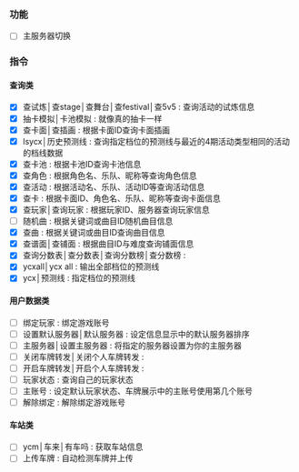 ﻿### 功能

- [ ] 主服务器切换

### 指令

#### 查询类

- [x] 查试炼│查stage│查舞台│查festival│查5v5 : 查询活动的试炼信息
- [x] 抽卡模拟│卡池模拟 : 就像真的抽卡一样
- [x] 查卡面│查插画 : 根据卡面ID查询卡面插画
- [x] lsycx│历史预测线 : 查询指定档位的预测线与最近的4期活动类型相同的活动的档线数据
- [x] 查卡池 : 根据卡池ID查询卡池信息
- [x] 查角色 : 根据角色名、乐队、昵称等查询角色信息
- [x] 查活动 : 根据活动名、乐队、活动ID等查询活动信息
- [x] 查卡 : 根据卡面ID、角色名、乐队、昵称等查询卡面信息
- [x] 查玩家│查询玩家 : 根据玩家ID、服务器查询玩家信息
- [ ] 随机曲 : 根据关键词或曲目ID随机曲目信息
- [x] 查曲 : 根据关键词或曲目ID查询曲目信息
- [x] 查谱面│查铺面 : 根据曲目ID与难度查询铺面信息
- [x] 查询分数表│查分数表│查询分数榜│查分数榜 :
- [x] ycxall│ycx all : 输出全部档位的预测线
- [x] ycx│预测线 : 指定档位的预测线

#### 用户数据类

- [ ] 绑定玩家 : 绑定游戏账号
- [ ] 设置默认服务器│默认服务器 : 设定信息显示中的默认服务器排序
- [ ] 主服务器│设置主服务器 : 将指定的服务器设置为你的主服务器
- [ ] 关闭车牌转发│关闭个人车牌转发 :
- [ ] 开启车牌转发│开启个人车牌转发 :
- [ ] 玩家状态 : 查询自己的玩家状态
- [ ] 主账号 : 设定默认玩家状态、车牌展示中的主账号使用第几个账号
- [ ] 解除绑定 : 解除绑定游戏账号

#### 车站类

- [ ] ycm│车来│有车吗 : 获取车站信息
- [ ] 上传车牌 : 自动检测车牌并上传